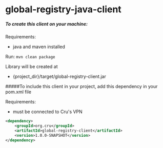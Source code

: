 global-registry-java-client
===========================

##### To create this client on your machine:

Requirements:
 - java and maven installed

Run:
 `mvn clean package`
 
Library will be created at
 - {project_dir}/target/global-registry-client.jar



#####To include this client in your project, add this dependency in your pom.xml file

Requirements:
 - must be connected to Cru's VPN
 
```xml
<dependency>
    <groupId>org.cru</groupId>
    <artifactId>global-registry-client</artifactId>
    <version>1.0.0-SNAPSHOT</version>
</dependency>
```
